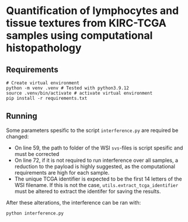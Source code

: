 # Quantification of lymphocytes and tissue textures from KIRC-TCGA samples using computational histopathology

## Requirements

```shell
# Create virtual environment
python -m venv .venv # Tested with python3.9.12
source .venv/bin/activate # activate virtual environment
pip install -r requirements.txt
```

## Running

Some parameters spesific to the script `interference.py` are required be changed:

- On line 59, the path to folder of the WSI `svs`-files is script spesific and must be corrected
- On line 72, if it is not required to run interference over all samples, a reduction to the payload is highly suggested, as the computational requirements are high for each sample.
- The unique TCGA identifier is expected to be the first 14 letters of the WSI filename. If this is not the case, `utils.extract_tcga_identifier` must be altered to extract the identifer for saving the results.

After these alterations, the interference can be ran with:

```sh
python interference.py
```

